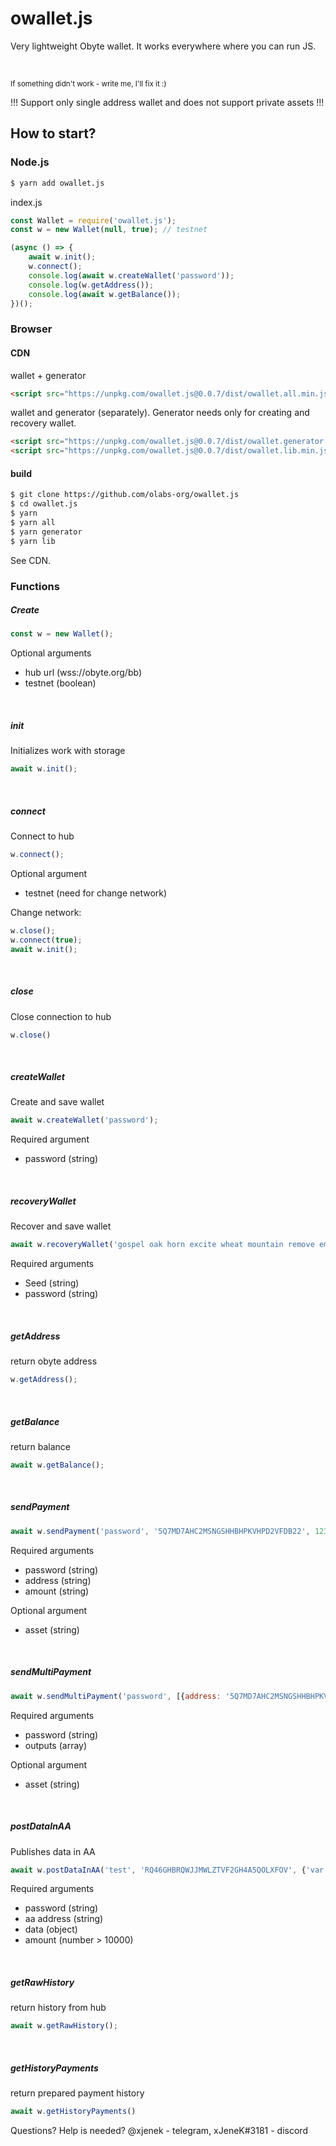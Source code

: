 # owallet.js

Very lightweight Obyte wallet. It works everywhere where you can run JS.

<br>

<sub>If something didn't work - write me, I'll fix it :)</sub>

!!! Support only single address wallet and does not support private assets !!!

## How to start?

### Node.js
```bash
$ yarn add owallet.js
```
index.js
```javascript
const Wallet = require('owallet.js');
const w = new Wallet(null, true); // testnet

(async () => {
    await w.init();
    w.connect();
    console.log(await w.createWallet('password'));
    console.log(w.getAddress());
    console.log(await w.getBalance());
})();
```

### Browser
#### CDN
wallet + generator
```html
<script src="https://unpkg.com/owallet.js@0.0.7/dist/owallet.all.min.js"></script>
```
wallet and generator (separately). Generator needs only for creating and recovery wallet.
```html
<script src="https://unpkg.com/owallet.js@0.0.7/dist/owallet.generator.min.js"></script>
<script src="https://unpkg.com/owallet.js@0.0.7/dist/owallet.lib.min.js"></script>
```



#### build
```bash
$ git clone https://github.com/olabs-org/owallet.js
$ cd owallet.js
$ yarn
$ yarn all
$ yarn generator
$ yarn lib
```

See CDN.

### Functions

##### Create
```javascript
const w = new Wallet();
```
Optional arguments
- hub url (wss://obyte.org/bb)
- testnet (boolean)

<br>

##### init
Initializes work with storage
```javascript
await w.init();
```

<br>

##### connect
Connect to hub
```javascript
w.connect();
```
Optional argument
- testnet (need for change network)

Change network:
```javascript
w.close();
w.connect(true);
await w.init();    
```

<br>

##### close
Close connection to hub
```javascript
w.close()
```

<br>

##### createWallet
Create and save wallet
```javascript
await w.createWallet('password');
```
Required argument
- password (string)

<br>

##### recoveryWallet
Recover and save wallet
```javascript
await w.recoveryWallet('gospel oak horn excite wheat mountain remove embody school confirm fossil mad', 'password');
```
Required arguments
- Seed (string)
- password (string)

<br>

##### getAddress
return obyte address
```javascript
w.getAddress();
```

<br>

##### getBalance
return balance
```javascript
await w.getBalance();
```

<br>

##### sendPayment
```javascript
await w.sendPayment('password', '5Q7MD7AHC2MSNGSHHBHPKVHPD2VFDB22', 1234);
```
Required arguments
- password (string)
- address (string)
- amount (string)

Optional argument
- asset (string)

<br>

##### sendMultiPayment
```javascript
await w.sendMultiPayment('password', [{address: '5Q7MD7AHC2MSNGSHHBHPKVHPD2VFDB22', amount: 1234}]);
```
Required arguments
- password (string)
- outputs (array)

Optional argument
- asset (string)

<br>

##### postDataInAA
Publishes data in AA
```javascript
await w.postDataInAA('test', 'RQ46GHBRQWJJMWLZTVF2GH4A5QOLXFOV', {'var': 'qwerty'}, 11000)
```
Required arguments
- password (string)
- aa address (string)
- data (object)
- amount (number > 10000)

<br>

##### getRawHistory
return history from hub
```javascript
await w.getRawHistory();
```

<br>

##### getHistoryPayments
return prepared payment history
```javascript
await w.getHistoryPayments()
```

Questions? Help is needed? @xjenek - telegram, xJeneK#3181 - discord
